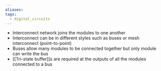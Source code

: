 ```yaml
---
aliases: 
tags:
  - digital_circuits
---
```

- Interconnect network joins the modules to one another
- Interconnect can be in different styles such as buses or mesh interconnect (point-to-point)
- Buses allow many modules to be connected together but only module can write the bus
- [[Tri-state buffer]]s are required at the outputs of all the modules connected to a bus
